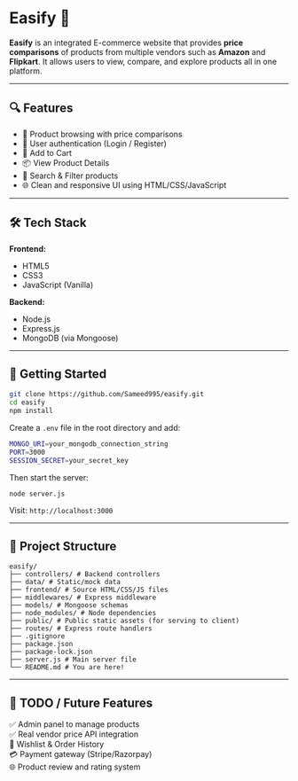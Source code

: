# Easify 🛒

**Easify** is an integrated E-commerce website that provides **price comparisons** of products from multiple vendors such as **Amazon** and **Flipkart**. It allows users to view, compare, and explore products all in one platform.

---

## 🔍 Features

- 🛒 Product browsing with price comparisons  
- 🔐 User authentication (Login / Register)  
- 🧾 Add to Cart  
- 📦 View Product Details  
- 🔎 Search & Filter products  
- 🌐 Clean and responsive UI using HTML/CSS/JavaScript  

---

## 🛠️ Tech Stack

**Frontend:**  
- HTML5  
- CSS3  
- JavaScript (Vanilla)  

**Backend:**  
- Node.js  
- Express.js  
- MongoDB (via Mongoose)  

---

## 🚀 Getting Started
```bash
git clone https://github.com/Sameed995/easify.git  
cd easify  
npm install
``` 

Create a `.env` file in the root directory and add:

```bash
MONGO_URI=your_mongodb_connection_string  
PORT=3000  
SESSION_SECRET=your_secret_key  
```
Then start the server:
```
node server.js  
```
Visit: ```http://localhost:3000```

---

## 📁 Project Structure
```plain text
easify/  
├── controllers/ # Backend controllers  
├── data/ # Static/mock data 
├── frontend/ # Source HTML/CSS/JS files  
├── middlewares/ # Express middleware  
├── models/ # Mongoose schemas  
├── node_modules/ # Node dependencies  
├── public/ # Public static assets (for serving to client)  
├── routes/ # Express route handlers  
├── .gitignore  
├── package.json  
├── package-lock.json  
├── server.js # Main server file  
└── README.md # You are here!
```
---

## 📌 TODO / Future Features

✅ Admin panel to manage products  
✅ Real vendor price API integration  
🔄 Wishlist & Order History  
💳 Payment gateway (Stripe/Razorpay)  
🌐 Product review and rating system  
